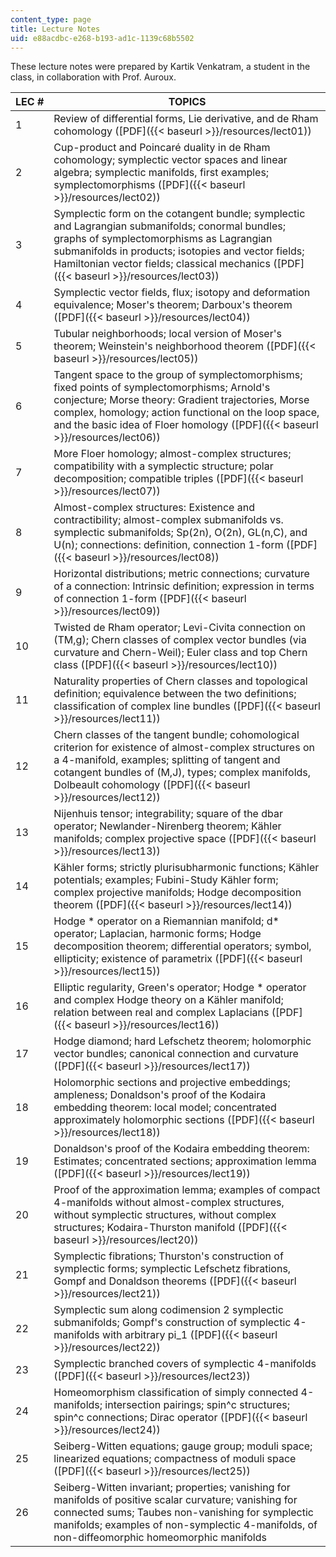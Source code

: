 ```yaml
---
content_type: page
title: Lecture Notes
uid: e88acdbc-e268-b193-ad1c-1139c68b5502
---
```


These lecture notes were prepared by Kartik Venkatram, a student in the class, in collaboration with Prof. Auroux.

| LEC # | TOPICS |
| --- | --- |
| 1 | Review of differential forms, Lie derivative, and de Rham cohomology ([PDF]({{< baseurl >}}/resources/lect01)) |
| 2 | Cup-product and Poincaré duality in de Rham cohomology; symplectic vector spaces and linear algebra; symplectic manifolds, first examples; symplectomorphisms ([PDF]({{< baseurl >}}/resources/lect02)) |
| 3 | Symplectic form on the cotangent bundle; symplectic and Lagrangian submanifolds; conormal bundles; graphs of symplectomorphisms as Lagrangian submanifolds in products; isotopies and vector fields; Hamiltonian vector fields; classical mechanics ([PDF]({{< baseurl >}}/resources/lect03)) |
| 4 | Symplectic vector fields, flux; isotopy and deformation equivalence; Moser's theorem; Darboux's theorem ([PDF]({{< baseurl >}}/resources/lect04)) |
| 5 | Tubular neighborhoods; local version of Moser's theorem; Weinstein's neighborhood theorem ([PDF]({{< baseurl >}}/resources/lect05)) |
| 6 | Tangent space to the group of symplectomorphisms; fixed points of symplectomorphisms; Arnold's conjecture; Morse theory: Gradient trajectories, Morse complex, homology; action functional on the loop space, and the basic idea of Floer homology ([PDF]({{< baseurl >}}/resources/lect06)) |
| 7 | More Floer homology; almost-complex structures; compatibility with a symplectic structure; polar decomposition; compatible triples ([PDF]({{< baseurl >}}/resources/lect07)) |
| 8 | Almost-complex structures: Existence and contractibility; almost-complex submanifolds vs. symplectic submanifolds; Sp(2n), O(2n), GL(n,C), and U(n); connections: definition, connection 1-form ([PDF]({{< baseurl >}}/resources/lect08)) |
| 9 | Horizontal distributions; metric connections; curvature of a connection: Intrinsic definition; expression in terms of connection 1-form ([PDF]({{< baseurl >}}/resources/lect09)) |
| 10 | Twisted de Rham operator; Levi-Civita connection on (TM,g); Chern classes of complex vector bundles (via curvature and Chern-Weil); Euler class and top Chern class ([PDF]({{< baseurl >}}/resources/lect10)) |
| 11 | Naturality properties of Chern classes and topological definition; equivalence between the two definitions; classification of complex line bundles ([PDF]({{< baseurl >}}/resources/lect11)) |
| 12 | Chern classes of the tangent bundle; cohomological criterion for existence of almost-complex structures on a 4-manifold, examples; splitting of tangent and cotangent bundles of (M,J), types; complex manifolds, Dolbeault cohomology ([PDF]({{< baseurl >}}/resources/lect12)) |
| 13 | Nijenhuis tensor; integrability; square of the dbar operator; Newlander-Nirenberg theorem; Kähler manifolds; complex projective space ([PDF]({{< baseurl >}}/resources/lect13)) |
| 14 | Kähler forms; strictly plurisubharmonic functions; Kähler potentials; examples; Fubini-Study Kähler form; complex projective manifolds; Hodge decomposition theorem ([PDF]({{< baseurl >}}/resources/lect14)) |
| 15 | Hodge \* operator on a Riemannian manifold; d\* operator; Laplacian, harmonic forms; Hodge decomposition theorem; differential operators; symbol, ellipticity; existence of parametrix ([PDF]({{< baseurl >}}/resources/lect15)) |
| 16 | Elliptic regularity, Green's operator; Hodge \* operator and complex Hodge theory on a Kähler manifold; relation between real and complex Laplacians ([PDF]({{< baseurl >}}/resources/lect16)) |
| 17 | Hodge diamond; hard Lefschetz theorem; holomorphic vector bundles; canonical connection and curvature ([PDF]({{< baseurl >}}/resources/lect17)) |
| 18 | Holomorphic sections and projective embeddings; ampleness; Donaldson's proof of the Kodaira embedding theorem: local model; concentrated approximately holomorphic sections ([PDF]({{< baseurl >}}/resources/lect18)) |
| 19 | Donaldson's proof of the Kodaira embedding theorem: Estimates; concentrated sections; approximation lemma ([PDF]({{< baseurl >}}/resources/lect19)) |
| 20 | Proof of the approximation lemma; examples of compact 4-manifolds without almost-complex structures, without symplectic structures, without complex structures; Kodaira-Thurston manifold ([PDF]({{< baseurl >}}/resources/lect20)) |
| 21 | Symplectic fibrations; Thurston's construction of symplectic forms; symplectic Lefschetz fibrations, Gompf and Donaldson theorems ([PDF]({{< baseurl >}}/resources/lect21)) |
| 22 | Symplectic sum along codimension 2 symplectic submanifolds; Gompf's construction of symplectic 4-manifolds with arbitrary pi\_1 ([PDF]({{< baseurl >}}/resources/lect22)) |
| 23 | Symplectic branched covers of symplectic 4-manifolds ([PDF]({{< baseurl >}}/resources/lect23)) |
| 24 | Homeomorphism classification of simply connected 4-manifolds; intersection pairings; spin^c structures; spin^c connections; Dirac operator ([PDF]({{< baseurl >}}/resources/lect24)) |
| 25 | Seiberg-Witten equations; gauge group; moduli space; linearized equations; compactness of moduli space ([PDF]({{< baseurl >}}/resources/lect25)) |
| 26 | Seiberg-Witten invariant; properties; vanishing for manifolds of positive scalar curvature; vanishing for connected sums; Taubes non-vanishing for symplectic manifolds; examples of non-symplectic 4-manifolds, of non-diffeomorphic homeomorphic manifolds